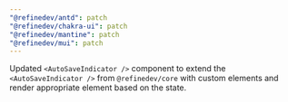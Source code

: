 ```yaml
---
"@refinedev/antd": patch
"@refinedev/chakra-ui": patch
"@refinedev/mantine": patch
"@refinedev/mui": patch
---
```


Updated `<AutoSaveIndicator />` component to extend the `<AutoSaveIndicator />` from `@refinedev/core` with custom elements and render appropriate element based on the state.
